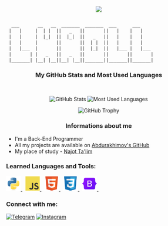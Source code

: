 <h1 align="center">
  <img src="https://readme-typing-svg.herokuapp.com?font=Fira+Code&size=24&pause=1000&color=fff&center=true&width=600&lines=Hi%2C+there!+I'm+Abdurakhimov+Abdukadir;Welcome+to+my+GitHub+Profile!">
</h1>


```text
  ___       __   __  _______  _______  ___      ___
 |   |     |  | |  ||   _   ||       ||   |    |   |
 |   |     |  |_|  ||  |_|  ||   _   ||   |    |   |
 |   |     |       ||       ||  | |  ||   |    |   |
 |   |___  |       ||       ||  |_|  ||   |___ |   |___
 |       | |   _   ||   _   ||       ||       ||       |
 |_______| |__| |__||__| |__||_______||_______||_______|
```




<h3 align="center">My GitHub Stats and Most Used Languages</h3>
<br>
<p align="center">
  <img src="https://github-readme-stats.vercel.app/api?username=abdurakhimoov&show_icons=true&theme=radical" alt="GitHub Stats" width="48%">
  <img src="https://github-readme-stats.vercel.app/api/top-langs/?username=abdurakhimoov&layout=compact&theme=radical" alt="Most Used Languages" width="38%">
</p>

<p align="center">
  <img src="https://github-profile-trophy.vercel.app/?username=abdurakhimoov&theme=onedark&no-frame=true&row=1&column=6" alt="GitHub Trophy" />
</p>

<h3 align="center">Informations about me</h3>

<ul>
  <li>I'm a Back-End Programmer</li>
  <li>All my projects are available on <a href="https://github.com/abdurakhimoov?tab=repositories">Abdurakhimov's GitHub</a></li>
  <li>My place of study - <a href="https://najottalim.uz" target="_blank">Najot Ta'lim</a></li>
</ul>

### Learned Languages and Tools:
<p>
   <a href="https://python.org/" target="_blank">
    <img src="https://github.com/devicons/devicon/blob/v2.16.0/icons/python/python-original.svg" title="Python" width="40" height="40"/>
  </a>&nbsp;
  <a href="https://developer.mozilla.org/en-US/docs/Web/JavaScript" target="_blank">
    <img src="https://github.com/devicons/devicon/blob/v2.16.0/icons/javascript/javascript-original.svg" title="JavaScript" width="40" height="40"/>
  </a>&nbsp;
  <a href="https://developer.mozilla.org/en-US/docs/Web/HTML" target="_blank">
    <img src="https://github.com/devicons/devicon/blob/v2.16.0/icons/html5/html5-original.svg" title="HTML5" width="40" height="40"/>
  </a>&nbsp;
  <a href="https://developer.mozilla.org/en-US/docs/Web/CSS" target="_blank">
    <img src="https://github.com/devicons/devicon/blob/v2.16.0/icons/css3/css3-original.svg" title="CSS3" width="40" height="40"/>
  </a>&nbsp;
  <a href="https://getbootstrap.com" target="_blank">
    <img src="https://github.com/devicons/devicon/blob/v2.16.0/icons/bootstrap/bootstrap-original.svg" title="Bootstrap" width="40" height="40"/>
  </a>&nbsp;
</p>

### Connect with me:
<p>
  <a href="https://t.me/shdw_str1ke" target="_blank"><img src="https://img.shields.io/badge/Telegram-fff?style=for-the-badge&logo=telegram&logoColor=black" alt="Telegram"></a>
  <a href="https://instagram.com/shdw.str1ke" target="_blank"><img src="https://img.shields.io/badge/Instagram-fff?style=for-the-badge&logo=instagram&logoColor=black" alt="Instagram"></a>
</p>
